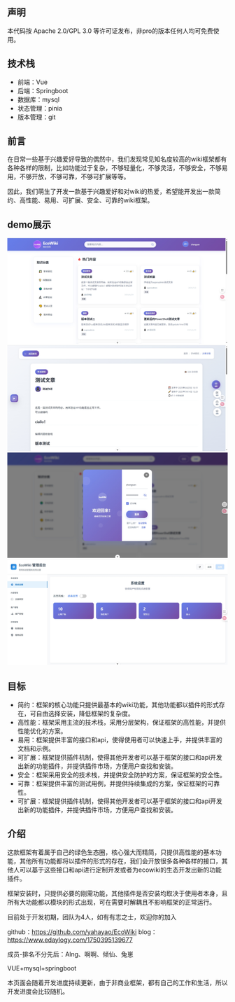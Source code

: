 ## 声明
本代码按 Apache 2.0/GPL 3.0 等许可证发布，非pro的版本任何人均可免费使用。
## 技术栈
- 前端：Vue
- 后端：Springboot
- 数据库：mysql
- 状态管理：pinia
- 版本管理：git
## 前言
在日常一些基于兴趣爱好导致的偶然中，我们发现常见知名度较高的wiki框架都有各种各样的限制，比如功能过于复杂，不够轻量化，不够灵活，不够安全，不够易用，不够开放，不够可靠，不够可扩展等等。

因此，我们萌生了开发一款基于兴趣爱好和对wiki的热爱，希望能开发出一款简约、高性能、易用、可扩展、安全、可靠的wiki框架。
## demo展示
![home](./describe/img-demo/home-demo.png)
![article](./describe/img-demo/article-demo.png)
![login](./describe/img-demo/login-demo.png)
![admin](./describe/img-demo/admin-demo.png)
## 目标
- 简约：框架的核心功能只提供最基本的wiki功能，其他功能都以插件的形式存在，可自由选择安装，降低框架的复杂度。
- 高性能：框架采用主流的技术栈，采用分层架构，保证框架的高性能，并提供性能优化的方案。
- 易用：框架提供丰富的接口和api，使得使用者可以快速上手，并提供丰富的文档和示例。
- 可扩展：框架提供插件机制，使得其他开发者可以基于框架的接口和api开发出新的功能插件，并提供插件市场，方便用户查找和安装。
- 安全：框架采用安全的技术栈，并提供安全防护的方案，保证框架的安全性。
- 可靠：框架提供丰富的测试用例，并提供持续集成的方案，保证框架的可靠性。
- 可扩展：框架提供插件机制，使得其他开发者可以基于框架的接口和api开发出新的功能插件，并提供插件市场，方便用户查找和安装。

## 介绍
这款框架有着属于自己的绿色生态圈，核心强大而精简，只提供高性能的基本功能，其他所有功能都将以插件的形式的存在，我们会开放很多各种各样的接口，其他人可以基于这些接口和api进行定制开发或者为ecowiki的生态开发出新的功能插件。

框架安装时，只提供必要的刚需功能，其他插件是否安装均取决于使用者本身，且所有大功能都以模块的形式出现，可在需要时解耦且不影响框架的正常运行。

目前处于开发初期，团队为4人，如有有志之士，欢迎你的加入

github：https://github.com/yahayao/EcoWiki
blog：https://www.edaylogy.com/1750395139677

成员-排名不分先后：Alng、啊啊、倾仙、兔崽

VUE+mysql+springboot

本页面会随着开发进度持续更新，由于非商业框架，都有自己的工作和生活，所以开发进度会比较随机。
